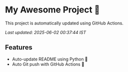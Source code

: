 # My Awesome Project 🚀

This project is automatically updated using GitHub Actions.

_Last updated: 2025-06-02 00:37:44 IST_

## Features
- Auto-update README using Python 🐍
- Auto Git push with GitHub Actions 🤖
